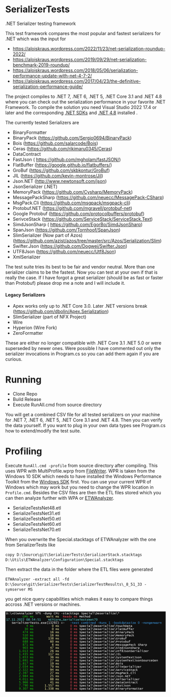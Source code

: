 # SerializerTests
.NET Serializer testing framework

This test framework compares the most popular and fastest serializers for .NET which was the input for 
- https://aloiskraus.wordpress.com/2022/11/23/net-serialization-roundup-2022/
- https://aloiskraus.wordpress.com/2019/09/29/net-serialization-benchmark-2019-roundup/
- https://aloiskraus.wordpress.com/2018/05/06/serialization-performance-update-with-net-4-7-2/
- https://aloiskraus.wordpress.com/2017/04/23/the-definitive-serialization-performance-guide/


The project compiles to .NET 7, .NET 6, .NET 5, .NET Core 3.1 and .NET 4.8 where you can check out the serialization performance in your favorite .NET Framework.
To compile the solution you need Visual Studio 2022 17.4 or later and the corresponding [.NET SDKs](https://dotnet.microsoft.com/en-us/download/dotnet) and [.NET 4.8](https://dotnet.microsoft.com/en-us/download/dotnet-framework/net48) installed .

The currently tested Serializers are
- BinaryFormatter
- BinaryPack (https://github.com/Sergio0694/BinaryPack)
- Bois (https://github.com/salarcode/Bois)
- Ceras (https://github.com/rikimaru0345/Ceras)
- DataContract
- FastJson ( https://github.com/mgholam/fastJSON/)
- FlatBuffer (https://google.github.io/flatbuffers/)
- GroBuf (https://github.com/skbkontur/GroBuf)
- JIL (https://github.com/kevin-montrose/Jil)
- Json.NET (http://www.newtonsoft.com/json)
- JsonSerializer (.NET)
- MemoryPack (https://github.com/Cysharp/MemoryPack)
- MessagePackSharp (https://github.com/neuecc/MessagePack-CSharp)
- MsgPack.Cli (https://github.com/msgpack/msgpack-cli)
- Protobuf.NET (https://github.com/mgravell/protobuf-net)
- Google Protobuf (https://github.com/protocolbuffers/protobuf)
- SerivceStack (https://github.com/ServiceStack/ServiceStack.Text)
- SimdJsonSharp ( https://github.com/EgorBo/SimdJsonSharp)
- SpanJson (https://github.com/Tornhoof/SpanJson)
- SlimSerializer (Now part of Azos) (https://github.com/azist/azos/tree/master/src/Azos/Serialization/Slim)
- Swifter.Json (https://github.com/Dogwei/Swifter.Json)
- UTF8Json (https://github.com/neuecc/Utf8Json)
- XmlSerializer


The test suite tries its best to be fair and vendor neutral. More than one serializer claims to be the fastest. 
Now you can test at your own if that is really the case. If I have forgot a great serializer (should be as fast or faster than Protobuf) 
please drop me a note and I will include it. 

#### Legacy Serializers
- Apex works only up to .NET Core 3.0. Later .NET versions break
  (https://github.com/dbolin/Apex.Serialization)
- SlimSerializer (part of NFX Project)
- Wire
- Hyperion (Wire Fork)
- ZeroFormatter

These are either no longer compatible with .NET Core 3.1 .NET 5.0 or were superseded by newer ones. Were possible
I have commented out only the serializer invocations in Program.cs so you can add them again if you are curious. 

# Running
- Clone Repo
- Build Release 
- Execute RunAll.cmd from source directory

You will get a combined CSV file for all tested serializers on your machine for .NET 7, .NET 6, .NET 5, .NET Core 3.1 and .NET 4.8.
Then you can verify the data yourself. If you want to plug in your own data types see Program.cs how to extend/modify the test suite.

# Profiling

Execute ```RunAll.cmd -profile``` from source directory after compiling. This uses WPR with MultiProfile.wprp from [FileWriter](https://github.com/Alois-xx/FileWriter).
WPR is taken from the Windows 10 SDK which needs to have installed the Windows Performance Toolkit from the [Windows SDK](https://developer.microsoft.com/en-us/windows/downloads/windows-sdk/) first.
You can use your current WPR of Windows which may work but you need to change the WPR location in ```Profile.cmd```.
Besides the CSV files are then the ETL files stored which you can then analyze further with WPA or [ETWAnalyzer](https://github.com/Siemens-Healthineers/ETWAnalyzer).

- SerializeTestsNet48.etl
- SerializeTestsNet31.etl
- SerializeTestsNet50.etl
- SerializeTestsNet60.etl
- SerializeTestsNet70.etl

When you overwrite the Special.stacktags of ETWAnalyzer with the one from SerializerTests like
```
copy D:\Source\git\SerializerTests\SerializerStack.stacktags D:\Utils\ETWAnalyzer\Configuration\Special.stacktags 
```
Then extract the data in the folder where the ETL files were generated

```
ETWAnalyzer -extract all -fd D:\Source\git\SerializerTests\SerializerTestResults\_8_51_33 -symserver MS
```

you get nice query capabilities which makes it easy to compare things accross .NET versions or machines. 

![alt text](Documentation/Images/ETWAnalyzerStacktags_Deserialize.png "ETWAnalyzerStacktags")
